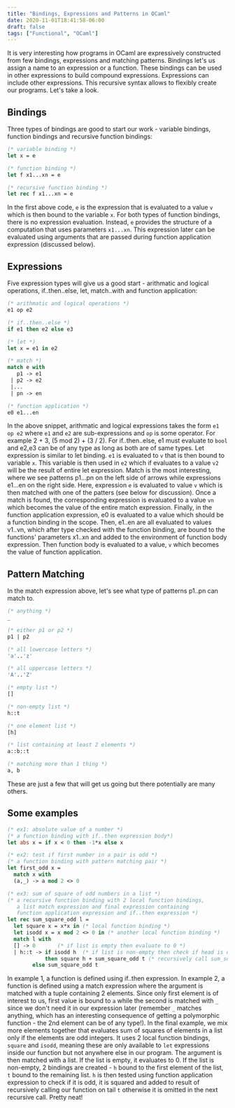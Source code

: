 ```yaml
---
title: "Bindings, Expressions and Patterns in OCaml"
date: 2020-11-01T18:41:58-06:00
draft: false
tags: ["Functional", "OCaml"]
---
```

It is very interesting how programs in OCaml are expressively constructed from few bindings, expressions and matching patterns. Bindings let's us assign a name to an expression or a function. These bindings can be used in other expressions to build compound expressions. Expressions can include other expressions. This recursive syntax allows to flexibly create our programs. Let's take a look.

## Bindings
Three types of bindings are good to start our work - variable bindings, function bindings and recursive function bindings:

```ocaml
(* variable binding *)
let x = e

(* function binding *)
let f x1...xn = e

(* recursive function binding *)
let rec f x1...xn = e
```
In the first above code, `e` is the expression that is evaluated to a value `v` which is then bound to the variable `x`. For both types of function bindings, there is no expression evaluation. Instead, `e` provides the structure of a computation that uses parameters `x1...xn`. This expression later can be evaluated using arguments that are passed during function application expression (discussed below).

## Expressions
Five expression types will give us a good start - arithmatic and logical operations, if..then..else, let, match..with and function application:

```ocaml
(* arithmatic and logical operations *)
e1 op e2

(* if..then..else *)
if e1 then e2 else e3

(* let *)
let x = e1 in e2

(* match *)
match e with
   p1 -> e1
 | p2 -> e2
 |...
 | pn -> en

(* function application *)
e0 e1...en
```

In the above snippet, arithmatic and logical expressions takes the form `e1 op e2` where `e1` and `e2` are sub-expressions and `op` is some operator. For example 2 + 3, (5 mod 2) + (3 / 2). For if..then..else, e1 must evaluate to `bool` and e2,e3 can be of any type as long as both are of same types. Let expression is similar to let binding. `e1` is evaluated to `v` that is then bound to variable `x`. This variable is then used in `e2` which if evaluates to a value `v2` will be the result of entire let expression. Match is the most interesting, where we see patterns p1...pn on the left side of arrows while expressions e1...en on the right side. Here, expression `e` is evaluated to value `v` which is then matched with one of the patters (see below for discussion). Once a match is found, the corresponding expression is evaluated to a value `vn` which becomes the value of the entire match expression. Finally, in the function application expression, e0 is evaluated to a value which should be a function binding in the scope. Then, e1..en are all evaluated to values v1..vn, which after type checked with the function binding, are bound to the functions' parameters x1..xn and added to the environment of function body expression. Then function body is evaluated to a value, `v` which becomes the value of function application.

## Pattern Matching
In the match expression above, let's see what type of patterns p1..pn can match to.

```ocaml
(* anything *)
_

(* either p1 or p2 *)
p1 | p2

(* all lowercase letters *)
'a'..'z'

(* all uppercase letters *)
'A'..'Z'

(* empty list *)
[]

(* non-empty list *)
h::t

(* one element list *)
[h]

(* list containing at least 2 elements *)
a::b::t

(* matching more than 1 thing *)
a, b
```

These are just a few that will get us going but there potentially are many others.

## Some examples
```ocaml
(* ex1: absolute value of a number *)
(* a function binding with if..then expression body*)
let abs x = if x < 0 then -1*x else x

(* ex2: test if first number in a pair is odd *)
(* a function binding with pattern matching pair *)
let first_odd x =
  match x with
  (a,_) -> a mod 2 <> 0

(* ex3: sum of square of odd numbers in a list *)
(* a recursive function binding with 2 local function bindings,
   a list match expression and final expression containing
   function application expression and if..then expression *)
let rec sum_square_odd l =
  let square x = x*x in (* local function binding *)
  let isodd x = x mod 2 <> 0 in (* another local function binding *)
  match l with
  [] -> 0		(* if list is empty then evaluate to 0 *)
  | h::t -> if isodd h	(* if list is non-empty then check if head is odd *)
    	    then square h + sum_square_odd t (* recursively call sum_square_odd on tail *)
	    else sum_square_odd t
```

In example 1, a function is defined using if..then expression. In example 2, a function is defined using a match expression where the argument is matched with a tuple containing 2 elements. Since only first element is of interest to us, first value is bound to `a` while the second is matched with `_` since we don't need it in our expression later (remember `_` matches anything, which has an interesting consequence of getting a polymorphic function - the 2nd element can be of any type!). In the final example, we mix more elements together that evaluates sum of squares of elements in a list only if the elements are odd integers. It uses 2 local function bindings, `square` and `isodd`, meaning these are only available to `let` expressions inside our function but not anywhere else in our program. The argument is then matched with a list. If the list is empty, it evaluates to 0. If the list is non-empty, 2 bindings are created - `h` bound to the first element of the list, `t` bound to the remaining list. `h` is then tested using function application expression to check if it is odd, it is squared and added to result of recursively calling our function on tail `t` otherwise it is omitted in the next recursive call. Pretty neat!
